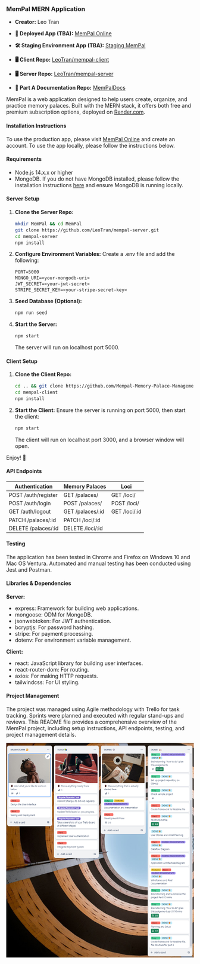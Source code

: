### MemPal MERN Application

- **Creator:** Leo Tran

- **💎 Deployed App (TBA):** [MemPal Online](https://www.mempal.online/)
- **🛠 Staging Environment App (TBA):** [Staging MemPal](https://staging.mempal.online/)
- **🖥 Client Repo:** [LeoTran/mempal-client](https://github.com/Mempal-Memory-Palace-Management-System/MemPal-FrontEnd-Client)
- **🖥 Server Repo:** [LeoTran/mempal-server](https://github.com/Mempal-Memory-Palace-Management-System/MemPal-BackEnd-Server)
- **📖 Part A Documentation Repo:** [MemPalDocs](https://github.com/Mempal-Memory-Palace-Management-System/MemPal-Docs)

MemPal is a web application designed to help users create, organize, and practice memory palaces. Built with the MERN stack, it offers both free and premium subscription options, deployed on [Render.com](https://render.com/).

#### Installation Instructions

To use the production app, please visit [MemPal Online](https://www.mempal.online/) and create an account. To use the app locally, please follow the instructions below.

#### Requirements

- Node.js 14.x.x or higher
- MongoDB. If you do not have MongoDB installed, please follow the installation instructions [here](https://docs.mongodb.com/manual/installation/) and ensure MongoDB is running locally.

#### Server Setup

1. **Clone the Server Repo:**
    ```bash
    mkdir MemPal && cd MemPal
    git clone https://github.com/LeoTran/mempal-server.git
    cd mempal-server
    npm install
    ```

2. **Configure Environment Variables:**
    Create a .env file and add the following:
    ```plaintext
    PORT=5000
    MONGO_URI=<your-mongodb-uri>
    JWT_SECRET=<your-jwt-secret>
    STRIPE_SECRET_KEY=<your-stripe-secret-key>
    ```

3. **Seed Database (Optional):**
    ```bash
    npm run seed
    ```

4. **Start the Server:**
    ```bash
    npm start
    ```
    The server will run on localhost port 5000.

#### Client Setup

1. **Clone the Client Repo:**
    ```bash
    cd .. && git clone https://github.com/Mempal-Memory-Palace-Management-System/MemPal-FrontEnd-Client
    cd mempal-client
    npm install
    ```

2. **Start the Client:**
    Ensure the server is running on port 5000, then start the client:
    ```bash
    npm start
    ```
    The client will run on localhost port 3000, and a browser window will open.

Enjoy! 🙂

#### API Endpoints

| Authentication     | Memory Palaces | Loci       |
| ------------------- | -------------- | ---------- |
| POST /auth/register | GET /palaces/  | GET /loci/ |
| POST /auth/login    | POST /palaces/ | POST /loci/ |
| GET /auth/logout    | GET /palaces/:id | GET /loci/:id |
| PATCH /palaces/:id  | PATCH /loci/:id |
| DELETE /palaces/:id | DELETE /loci/:id |

#### Testing

The application has been tested in Chrome and Firefox on Windows 10 and Mac OS Ventura. Automated and manual testing has been conducted using Jest and Postman.

#### Libraries & Dependencies

**Server:**
- express: Framework for building web applications.
- mongoose: ODM for MongoDB.
- jsonwebtoken: For JWT authentication.
- bcryptjs: For password hashing.
- stripe: For payment processing.
- dotenv: For environment variable management.

**Client:**
- react: JavaScript library for building user interfaces.
- react-router-dom: For routing.
- axios: For making HTTP requests.
- tailwindcss: For UI styling.

#### Project Management

The project was managed using Agile methodology with Trello for task tracking. Sprints were planned and executed with regular stand-ups and reviews. This README file provides a comprehensive overview of the MemPal project, including setup instructions, API endpoints, testing, and project management details.

![trelloB1](/docs/trelloBb1.png)